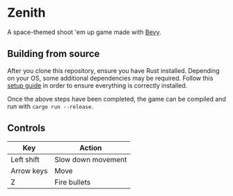 # Zenith

A space-themed shoot 'em up game made with [Bevy].

## Building from source

After you clone this repository, ensure you have Rust installed. Depending on
your OS, some additional dependencies may be required. Follow this [setup guide]
in order to ensure everything is correctly installed.

Once the above steps have been completed, the game can be compiled and run with
`cargo run --release`.

## Controls

| Key        | Action             |
| ---------- | ------------------ |
| Left shift | Slow down movement |
| Arrow keys | Move               |
| Z          | Fire bullets       |

[Bevy]: https://bevyengine.org
[setup guide]: https://bevyengine.org/learn/book/getting-started/setup
